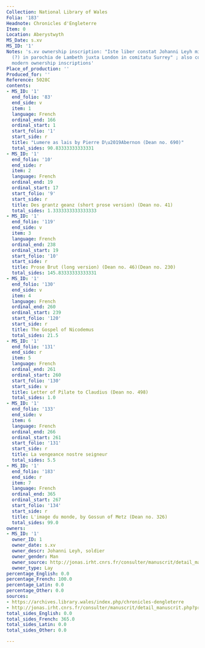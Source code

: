 ```yaml
---
Collection: National Library of Wales
Folia: '183'
Headnote: Chronicles d'Engleterre
Item: 0
Location: Aberystwyth
MS_Date: s.xv
MS_ID: '1'
Notes: 's.xv ownership inscription: "Iste liber constat Johanni Leyh militi de Stokedsell
  (?) in parochia de Lambeth juxta London in comitatu Surrey" ; also contains early
  modern ownership inscriptions'
Place_of_production: ''
Produced_for: ''
Reference: 5028C
contents:
- MS_ID: '1'
  end_folio: '83'
  end_side: v
  item: 1
  language: French
  ordinal_end: 166
  ordinal_start: 1
  start_folio: '1'
  start_side: r
  title: "Lumere as lais by Pierre D\u2019Abernon (Dean no. 690)"
  total_sides: 90.83333333333331
- MS_ID: '1'
  end_folio: '10'
  end_side: r
  item: 2
  language: French
  ordinal_end: 19
  ordinal_start: 17
  start_folio: '9'
  start_side: r
  title: Des grantz geanz (short prose version) (Dean no. 41)
  total_sides: 1.3333333333333333
- MS_ID: '1'
  end_folio: '119'
  end_side: v
  item: 3
  language: French
  ordinal_end: 238
  ordinal_start: 19
  start_folio: '10'
  start_side: r
  title: Prose Brut (long version) (Dean no. 46)(Dean no. 230)
  total_sides: 145.83333333333331
- MS_ID: '1'
  end_folio: '130'
  end_side: v
  item: 4
  language: French
  ordinal_end: 260
  ordinal_start: 239
  start_folio: '120'
  start_side: r
  title: The Gospel of Nicodemus
  total_sides: 21.5
- MS_ID: '1'
  end_folio: '131'
  end_side: r
  item: 5
  language: French
  ordinal_end: 261
  ordinal_start: 260
  start_folio: '130'
  start_side: v
  title: Letter of Pilate to Claudius (Dean no. 498)
  total_sides: 1.0
- MS_ID: '1'
  end_folio: '133'
  end_side: v
  item: 6
  language: French
  ordinal_end: 266
  ordinal_start: 261
  start_folio: '131'
  start_side: r
  title: La vengeance nostre seigneur
  total_sides: 5.5
- MS_ID: '1'
  end_folio: '183'
  end_side: r
  item: 7
  language: French
  ordinal_end: 365
  ordinal_start: 267
  start_folio: '134'
  start_side: r
  title: L'image du monde, by Gossun of Metz (Dean no. 326)
  total_sides: 99.0
owners:
- MS_ID: '1'
  owner_ID: 1
  owner_date: s.xv
  owner_descr: Johanni Leyh, soldier
  owner_gender: Man
  owner_source: http://jonas.irht.cnrs.fr/consulter/manuscrit/detail_manuscrit.php?projet=77829
  owner_type: Lay
percentage_English: 0.0
percentage_French: 100.0
percentage_Latin: 0.0
percentage_Other: 0.0
sources:
- https://archives.library.wales/index.php/chronicles-dengleterre
- http://jonas.irht.cnrs.fr/consulter/manuscrit/detail_manuscrit.php?projet=77829
total_sides_English: 0.0
total_sides_French: 365.0
total_sides_Latin: 0.0
total_sides_Other: 0.0

---
```

